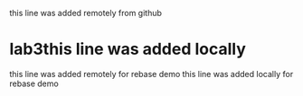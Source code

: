 this line was added remotely from github
# lab3this line was added locally
this line was added remotely for rebase demo
this line was added locally for rebase demo
